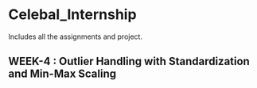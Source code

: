 # Celebal_Internship
Includes all the assignments and project.

## WEEK-4 : Outlier Handling with Standardization and Min-Max Scaling


